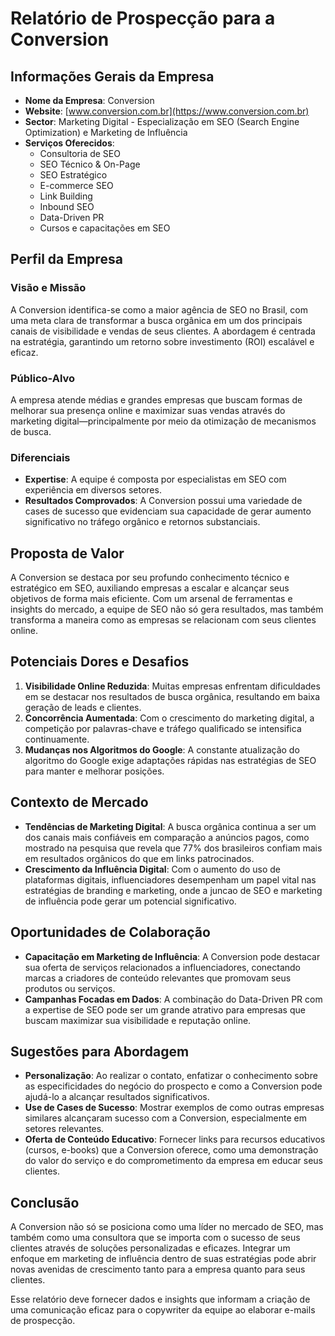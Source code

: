 # Relatório de Prospecção para a Conversion

## Informações Gerais da Empresa
- **Nome da Empresa**: Conversion
- **Website**: [www.conversion.com.br](https://www.conversion.com.br)
- **Sector**: Marketing Digital - Especialização em SEO (Search Engine Optimization) e Marketing de Influência
- **Serviços Oferecidos**:
  - Consultoria de SEO
  - SEO Técnico & On-Page
  - SEO Estratégico
  - E-commerce SEO
  - Link Building
  - Inbound SEO
  - Data-Driven PR
  - Cursos e capacitações em SEO

## Perfil da Empresa
### Visão e Missão
A Conversion identifica-se como a maior agência de SEO no Brasil, com uma meta clara de transformar a busca orgânica em um dos principais canais de visibilidade e vendas de seus clientes. A abordagem é centrada na estratégia, garantindo um retorno sobre investimento (ROI) escalável e eficaz.

### Público-Alvo
A empresa atende médias e grandes empresas que buscam formas de melhorar sua presença online e maximizar suas vendas através do marketing digital—principalmente por meio da otimização de mecanismos de busca.

### Diferenciais
- **Expertise**: A equipe é composta por especialistas em SEO com experiência em diversos setores.
- **Resultados Comprovados**: A Conversion possui uma variedade de cases de sucesso que evidenciam sua capacidade de gerar aumento significativo no tráfego orgânico e retornos substanciais.

## Proposta de Valor
A Conversion se destaca por seu profundo conhecimento técnico e estratégico em SEO, auxiliando empresas a escalar e alcançar seus objetivos de forma mais eficiente. Com um arsenal de ferramentas e insights do mercado, a equipe de SEO não só gera resultados, mas também transforma a maneira como as empresas se relacionam com seus clientes online.

## Potenciais Dores e Desafios
1. **Visibilidade Online Reduzida**: Muitas empresas enfrentam dificuldades em se destacar nos resultados de busca orgânica, resultando em baixa geração de leads e clientes.
2. **Concorrência Aumentada**: Com o crescimento do marketing digital, a competição por palavras-chave e tráfego qualificado se intensifica continuamente.
3. **Mudanças nos Algoritmos do Google**: A constante atualização do algoritmo do Google exige adaptações rápidas nas estratégias de SEO para manter e melhorar posições.

## Contexto de Mercado
- **Tendências de Marketing Digital**: A busca orgânica continua a ser um dos canais mais confiáveis em comparação a anúncios pagos, como mostrado na pesquisa que revela que 77% dos brasileiros confiam mais em resultados orgânicos do que em links patrocinados.
- **Crescimento da Influência Digital**: Com o aumento do uso de plataformas digitais, influenciadores desempenham um papel vital nas estratégias de branding e marketing, onde a juncao de SEO e marketing de influência pode gerar um potencial significativo.
  
## Oportunidades de Colaboração
- **Capacitação em Marketing de Influência**: A Conversion pode destacar sua oferta de serviços relacionados a influenciadores, conectando marcas a criadores de conteúdo relevantes que promovam seus produtos ou serviços.
- **Campanhas Focadas em Dados**: A combinação do Data-Driven PR com a expertise de SEO pode ser um grande atrativo para empresas que buscam maximizar sua visibilidade e reputação online.

## Sugestões para Abordagem
- **Personalização**: Ao realizar o contato, enfatizar o conhecimento sobre as especificidades do negócio do prospecto e como a Conversion pode ajudá-lo a alcançar resultados significativos.
- **Use de Cases de Sucesso**: Mostrar exemplos de como outras empresas similares alcançaram sucesso com a Conversion, especialmente em setores relevantes.
- **Oferta de Conteúdo Educativo**: Fornecer links para recursos educativos (cursos, e-books) que a Conversion oferece, como uma demonstração do valor do serviço e do comprometimento da empresa em educar seus clientes.

## Conclusão
A Conversion não só se posiciona como uma líder no mercado de SEO, mas também como uma consultora que se importa com o sucesso de seus clientes através de soluções personalizadas e eficazes. Integrar um enfoque em marketing de influência dentro de suas estratégias pode abrir novas avenidas de crescimento tanto para a empresa quanto para seus clientes. 

Esse relatório deve fornecer dados e insights que informam a criação de uma comunicação eficaz para o copywriter da equipe ao elaborar e-mails de prospecção.